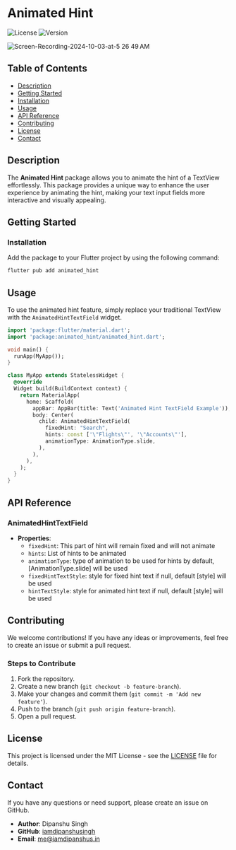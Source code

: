 # Animated Hint

![License](https://img.shields.io/badge/license-MIT-blue.svg) ![Version](https://img.shields.io/badge/version-0.0.1-orange.svg)

![Screen-Recording-2024-10-03-at-5 26 49 AM](https://i.giphy.com/media/v1.Y2lkPTc5MGI3NjExcW0waWZxdmUzNGF5ZGw5bDB3Z2xjM3JzYjBzMnp1ZmF2eW5xdTI3aiZlcD12MV9pbnRlcm5hbF9naWZfYnlfaWQmY3Q9Zw/i0yhni93xTR5PGKvyj/giphy.gif)

## Table of Contents

- [Description](#description)
- [Getting Started](#getting-started)
- [Installation](#installation)
- [Usage](#usage)
- [API Reference](#api-reference)
- [Contributing](#contributing)
- [License](#license)
- [Contact](#contact)

## Description

The **Animated Hint** package allows you to animate the hint of a TextView effortlessly. This package provides a unique way to enhance the user experience by animating the hint, making your text input fields more interactive and visually appealing.

## Getting Started

### Installation

Add the package to your Flutter project by using the following command:

```bash
flutter pub add animated_hint
```

## Usage

To use the animated hint feature, simply replace your traditional TextView with the `AnimatedHintTextField` widget.

```dart
import 'package:flutter/material.dart';
import 'package:animated_hint/animated_hint.dart';

void main() {
  runApp(MyApp());
}

class MyApp extends StatelessWidget {
  @override
  Widget build(BuildContext context) {
    return MaterialApp(
      home: Scaffold(
        appBar: AppBar(title: Text('Animated Hint TextField Example')),
        body: Center(
          child: AnimatedHintTextField(
            fixedHint: "Search",
            hints: const ['\"Flights\"', '\"Accounts\"'],
            animationType: AnimationType.slide,
          ),
        ),
      ),
    );
  }
}
```


## API Reference

### AnimatedHintTextField

- **Properties**:
  - `fixedHint`: This part of hint will remain fixed and will not animate
  - `hints`: List of hints to be animated
  - `animationType`: type of animation to be used for hints 
                     by default, [AnimationType.slide] will be used
  - `fixedHintTextStyle`: style for fixed hint text
                          if null, default [style] will be used
  - `hintTextStyle`: style for animated hint text
                     if null, default [style] will be used

## Contributing

We welcome contributions! If you have any ideas or improvements, feel free to create an issue or submit a pull request. 

### Steps to Contribute

1. Fork the repository.
2. Create a new branch (`git checkout -b feature-branch`).
3. Make your changes and commit them (`git commit -m 'Add new feature'`).
4. Push to the branch (`git push origin feature-branch`).
5. Open a pull request.

## License

This project is licensed under the MIT License - see the [LICENSE](LICENSE) file for details.

## Contact

If you have any questions or need support, please create an issue on GitHub.

- **Author**: Dipanshu Singh
- **GitHub**: [iamdipanshusingh](https://github.com/iamdipanshusingh)
- **Email**: [me@iamdipanshus.in](mailto:me@iamdipanshus.in)
